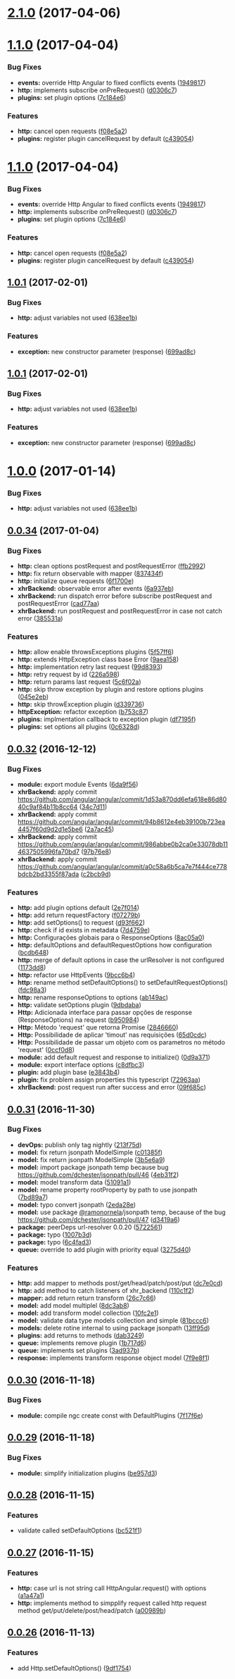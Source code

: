 <a name="2.1.0"></a>
# [2.1.0](https://github.com/mbamobi/http/compare/v2.0.0...v2.1.0) (2017-04-06)



<a name="1.1.0"></a>
# [1.1.0](https://github.com/mbamobi/http/compare/v1.0.1...v1.1.0) (2017-04-04)


### Bug Fixes

* **events:** override Http Angular to fixed conflicts events ([1949817](https://github.com/mbamobi/http/commit/1949817))
* **http:** implements subscribe onPreRequest() ([d0306c7](https://github.com/mbamobi/http/commit/d0306c7))
* **plugins:** set plugin options ([7c184e6](https://github.com/mbamobi/http/commit/7c184e6))


### Features

* **http:** cancel open requests ([f08e5a2](https://github.com/mbamobi/http/commit/f08e5a2))
* **plugins:** register plugin cancelRequest by default ([c439054](https://github.com/mbamobi/http/commit/c439054))



<a name="1.1.0"></a>
# [1.1.0](https://github.com/mbamobi/http/compare/v1.0.1...v1.1.0) (2017-04-04)


### Bug Fixes

* **events:** override Http Angular to fixed conflicts events ([1949817](https://github.com/mbamobi/http/commit/1949817))
* **http:** implements subscribe onPreRequest() ([d0306c7](https://github.com/mbamobi/http/commit/d0306c7))
* **plugins:** set plugin options ([7c184e6](https://github.com/mbamobi/http/commit/7c184e6))


### Features

* **http:** cancel open requests ([f08e5a2](https://github.com/mbamobi/http/commit/f08e5a2))
* **plugins:** register plugin cancelRequest by default ([c439054](https://github.com/mbamobi/http/commit/c439054))



<a name="1.0.1"></a>
## [1.0.1](https://github.com/mbamobi/http/compare/v1.0.0...v1.0.1) (2017-02-01)


### Bug Fixes

* **http:** adjust variables not used ([638ee1b](https://github.com/mbamobi/http/commit/638ee1b))


### Features

* **exception:** new constructor parameter (response) ([699ad8c](https://github.com/mbamobi/http/commit/699ad8c))



<a name="1.0.1"></a>
## [1.0.1](https://github.com/mbamobi/http/compare/v1.0.0...v1.0.1) (2017-02-01)


### Bug Fixes

* **http:** adjust variables not used ([638ee1b](https://github.com/mbamobi/http/commit/638ee1b))


### Features

* **exception:** new constructor parameter (response) ([699ad8c](https://github.com/mbamobi/http/commit/699ad8c))



<a name="1.0.0"></a>
# [1.0.0](https://github.com/mbamobi/http/compare/v0.0.34...v1.0.0) (2017-01-14)


### Bug Fixes

* **http:** adjust variables not used ([638ee1b](https://github.com/mbamobi/http/commit/638ee1b))



<a name="0.0.34"></a>
## [0.0.34](https://github.com/ramonornela/http/compare/v0.0.33...v0.0.34) (2017-01-04)


### Bug Fixes

* **http:** clean options postRequest and postRequestError ([ffb2992](https://github.com/ramonornela/http/commit/ffb2992))
* **http:** fix return observable with mapper ([837434f](https://github.com/ramonornela/http/commit/837434f))
* **http:** initialize queue requests ([6f1700e](https://github.com/ramonornela/http/commit/6f1700e))
* **xhrBackend:** observable error after events ([6a937eb](https://github.com/ramonornela/http/commit/6a937eb))
* **xhrBackend:** run dispatch error before subscribe postRequest and postRequestError ([cad77aa](https://github.com/ramonornela/http/commit/cad77aa))
* **xhrBackend:** run postRequest and postRequestError in case not catch error ([385531a](https://github.com/ramonornela/http/commit/385531a))


### Features

* **http:** allow enable throwsExceptions plugins ([5f57ff6](https://github.com/ramonornela/http/commit/5f57ff6))
* **http:** extends HttpException class base Error ([9aea158](https://github.com/ramonornela/http/commit/9aea158))
* **http:** implementation retry last request ([99d8393](https://github.com/ramonornela/http/commit/99d8393))
* **http:** retry request by id ([226a598](https://github.com/ramonornela/http/commit/226a598))
* **http:** return params last request ([5c6f02a](https://github.com/ramonornela/http/commit/5c6f02a))
* **http:** skip throw exception by plugin and restore options plugins ([045e2eb](https://github.com/ramonornela/http/commit/045e2eb))
* **http:** skip throwException plugin ([d339736](https://github.com/ramonornela/http/commit/d339736))
* **httpException:** refactor exception ([b753c87](https://github.com/ramonornela/http/commit/b753c87))
* **plugins:** implmentation callback to exception plugin ([df7195f](https://github.com/ramonornela/http/commit/df7195f))
* **plugins:** set options all plugins ([0c6328d](https://github.com/ramonornela/http/commit/0c6328d))


<a name="0.0.32"></a>
## [0.0.32](https://github.com/ramonornela/http/compare/v0.0.31...v0.0.32) (2016-12-12)


### Bug Fixes

* **module:** export module Events ([6da9f56](https://github.com/ramonornela/http/commit/6da9f56))
* **xhrBackend:** apply commit https://github.com/angular/angular/commit/1d53a870dd6efa618e86d8040c9af84b11b8cc64 ([34c7d11](https://github.com/ramonornela/http/commit/34c7d11))
* **xhrBackend:** apply commit https://github.com/angular/angular/commit/94b8612e4eb39100b723ea4457f60d9d2d1e5be6 ([2a7ac45](https://github.com/ramonornela/http/commit/2a7ac45))
* **xhrBackend:** apply commit https://github.com/angular/angular/commit/986abbe0b2ca0e33078db114637505996fa70bd7 ([97b76e8](https://github.com/ramonornela/http/commit/97b76e8))
* **xhrBackend:** apply commit https://github.com/angular/angular/commit/a0c58a6b5ca7e7f444ce778bdcb2bd3355f87ada ([c2bcb9d](https://github.com/ramonornela/http/commit/c2bcb9d))


### Features

* **http:** add plugin options default ([2e7f014](https://github.com/ramonornela/http/commit/2e7f014))
* **http:** add return requestFactory ([f07279b](https://github.com/ramonornela/http/commit/f07279b))
* **http:** add setOptions() to request ([d93f662](https://github.com/ramonornela/http/commit/d93f662))
* **http:** check if id exists in metadata ([7d4759e](https://github.com/ramonornela/http/commit/7d4759e))
* **http:** Configurações globais para o ResponseOptions ([8ac05a0](https://github.com/ramonornela/http/commit/8ac05a0))
* **http:** defaultOptions and defaultRequestOptions how configuration ([bcdb648](https://github.com/ramonornela/http/commit/bcdb648))
* **http:** merge of default options in case the urlResolver is not configured ([1173dd8](https://github.com/ramonornela/http/commit/1173dd8))
* **http:** refactor use HttpEvents ([9bcc6b4](https://github.com/ramonornela/http/commit/9bcc6b4))
* **http:** rename method setDefaultOptions() to setDefaultRequestOptions() ([fdc98a3](https://github.com/ramonornela/http/commit/fdc98a3))
* **http:** rename responseOptions to options ([ab149ac](https://github.com/ramonornela/http/commit/ab149ac))
* **http:** validate setOptions plugin ([9dbdaba](https://github.com/ramonornela/http/commit/9dbdaba))
* **Http:** Adicionada interface para passar opções de response (ResponseOptions) na request ([b950984](https://github.com/ramonornela/http/commit/b950984))
* **Http:** Método 'request' que retorna Promise ([2846660](https://github.com/ramonornela/http/commit/2846660))
* **Http:** Possibilidade de aplicar 'timout' nas requisições ([65d0cdc](https://github.com/ramonornela/http/commit/65d0cdc))
* **Http:** Possibilidade de passar um objeto com os parametros no método 'request' ([0ccf0d8](https://github.com/ramonornela/http/commit/0ccf0d8))
* **module:** add default request and response to initialize() ([0d9a371](https://github.com/ramonornela/http/commit/0d9a371))
* **module:** export interface  options ([c8dfbc3](https://github.com/ramonornela/http/commit/c8dfbc3))
* **plugin:** add plugin base ([e3843b4](https://github.com/ramonornela/http/commit/e3843b4))
* **plugin:** fix problem assign properties this typescript ([72963aa](https://github.com/ramonornela/http/commit/72963aa))
* **xhrBackend:** post request run after success and error ([09f685c](https://github.com/ramonornela/http/commit/09f685c))



<a name="0.0.31"></a>
## [0.0.31](https://github.com/ramonornela/http/compare/v0.0.30...v0.0.31) (2016-11-30)


### Bug Fixes

* **devOps:** publish only tag nightly ([213f75d](https://github.com/ramonornela/http/commit/213f75d))
* **model:** fix return jsonpath ModelSimple ([c01385f](https://github.com/ramonornela/http/commit/c01385f))
* **model:** fix return jsonpath ModelSimple ([3b5e6a9](https://github.com/ramonornela/http/commit/3b5e6a9))
* **model:** import package jsonpath temp because bug https://github.com/dchester/jsonpath/pull/46 ([4eb31f2](https://github.com/ramonornela/http/commit/4eb31f2))
* **model:** model transform data ([51091a1](https://github.com/ramonornela/http/commit/51091a1))
* **model:** rename property rootProperty by path to use jsonpath ([7bd89a7](https://github.com/ramonornela/http/commit/7bd89a7))
* **model:** typo convert jsonpath ([2eda28e](https://github.com/ramonornela/http/commit/2eda28e))
* **model:** use package [@ramonornela](https://github.com/ramonornela)/jsonpath temp, because of the bug https://github.com/dchester/jsonpath/pull/47 ([d3419a6](https://github.com/ramonornela/http/commit/d3419a6))
* **package:** peerDeps url-resolver 0.0.20 ([5722561](https://github.com/ramonornela/http/commit/5722561))
* **package:** typo ([1007b3d](https://github.com/ramonornela/http/commit/1007b3d))
* **package:** typo ([6c4fad3](https://github.com/ramonornela/http/commit/6c4fad3))
* **queue:** override to add plugin with priority equal ([3275d40](https://github.com/ramonornela/http/commit/3275d40))


### Features

* **http:** add mapper to methods post/get/head/patch/post/put ([dc7e0cd](https://github.com/ramonornela/http/commit/dc7e0cd))
* **http:** add method to catch listeners of xhr_backend ([110c1f2](https://github.com/ramonornela/http/commit/110c1f2))
* **mapper:** add return return transform ([26c7c66](https://github.com/ramonornela/http/commit/26c7c66))
* **model:** add model multiplel ([8dc3ab8](https://github.com/ramonornela/http/commit/8dc3ab8))
* **model:** add transform model collection ([10fc2e1](https://github.com/ramonornela/http/commit/10fc2e1))
* **model:** validate data type models collection and simple ([81bccc6](https://github.com/ramonornela/http/commit/81bccc6))
* **models:** delete rotine internal to using package jsonpath ([13ff95d](https://github.com/ramonornela/http/commit/13ff95d))
* **plugins:** add returns to methods ([dab3249](https://github.com/ramonornela/http/commit/dab3249))
* **queue:** implements remove plugin ([1b717d6](https://github.com/ramonornela/http/commit/1b717d6))
* **queue:** implements set plugins ([3ad937b](https://github.com/ramonornela/http/commit/3ad937b))
* **response:** implements transform response object model ([7f9e8f1](https://github.com/ramonornela/http/commit/7f9e8f1))



<a name="0.0.30"></a>
## [0.0.30](https://github.com/ramonornela/http/compare/v0.0.29...v0.0.30) (2016-11-18)


### Bug Fixes

* **module:** compile ngc create const with DefaultPlugins ([7f17f6e](https://github.com/ramonornela/http/commit/7f17f6e))



<a name="0.0.29"></a>
## [0.0.29](https://github.com/ramonornela/http/compare/v0.0.28...v0.0.29) (2016-11-18)


### Bug Fixes

* **module:** simplify initialization plugins ([be957d3](https://github.com/ramonornela/http/commit/be957d3))



<a name="0.0.28"></a>
## [0.0.28](https://github.com/ramonornela/http/compare/v0.0.27...v0.0.28) (2016-11-15)


### Features

* validate called setDefaultOptions ([bc521f1](https://github.com/ramonornela/http/commit/bc521f1))



<a name="0.0.27"></a>
## [0.0.27](https://github.com/ramonornela/http/compare/v0.0.26...v0.0.27) (2016-11-15)


### Features

* **http:** case url is not string call HttpAngular.request() with options ([a1a47a1](https://github.com/ramonornela/http/commit/a1a47a1))
* **http:** implements method to simpplify request called http request method get/put/delete/post/head/patch ([a00989b](https://github.com/ramonornela/http/commit/a00989b))



<a name="0.0.26"></a>
## [0.0.26](https://github.com/ramonornela/http/compare/v0.0.25...v0.0.26) (2016-11-13)


### Features

* add Http.setDefaultOptions() ([9df1754](https://github.com/ramonornela/http/commit/9df1754))




